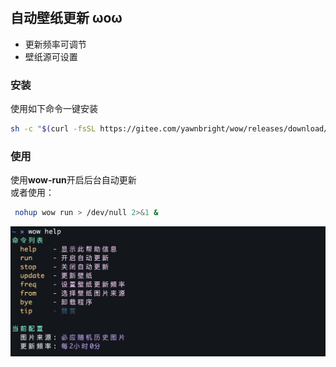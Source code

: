 #

## 自动壁纸更新 ωoω

- 更新频率可调节
- 壁纸源可设置

### 安装

使用如下命令一键安装

```bash
sh -c "$(curl -fsSL https://gitee.com/yawnbright/wow/releases/download/v1.0/setup.sh)"
```

### 使用

使用**wow-run**开启后台自动更新  
或者使用：

```bash
 nohup wow run > /dev/null 2>&1 &
```

![命令列表](./readme.png)
